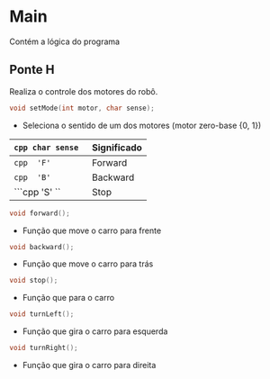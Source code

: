 # Main

Contém a lógica do programa

## Ponte H 

Realiza o controle dos motores do robô.

```cpp
void setMode(int motor, char sense);
```

- Seleciona o sentido de um dos motores (motor zero-base {0, 1}) 

|```cpp char sense ```|Significado| 
|------|--------|
| ```cpp  'F' ```  |Forward |
| ```cpp  'B' ```  |Backward |
| ```cpp  'S' ``  | Stop  |

```cpp
void forward();
```

- Função que move o carro para frente


```cpp
void backward();
```

- Função que move o carro para trás


```cpp
void stop();
```

- Função que para o carro


```cpp
void turnLeft();
```

- Função que gira o carro para esquerda


```cpp
void turnRight();
```

- Função que gira o carro para direita
